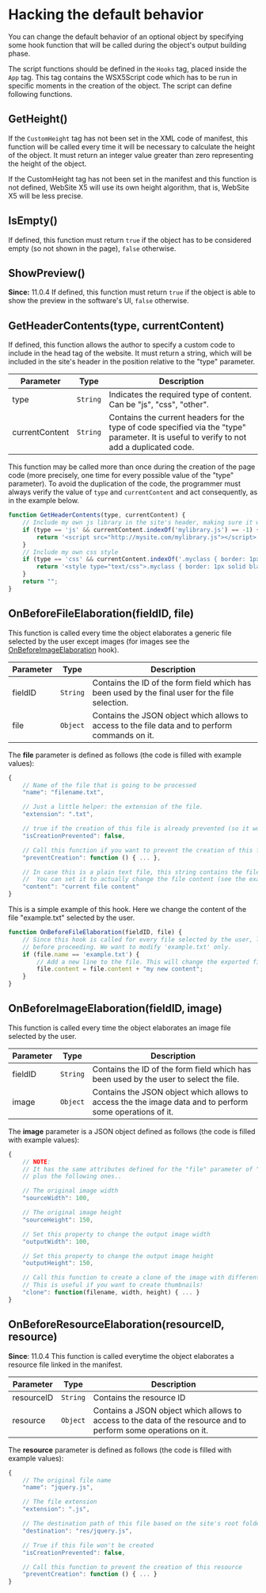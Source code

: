 # Hacking the default behavior
You can change the default behavior of an optional object by specifying some hook function that will be called during the object's output building phase.

The script functions should be defined in the `Hooks` tag, placed inside the `App` tag.
This tag contains the WSX5Script code which has to be run in specific moments in the creation of the object. The script can define following functions. 

## GetHeight()
If the `CustomHeight` tag has not been set in the XML code of manifest, this function will be called every time it will be necessary to calculate the height of the object.
It must return an integer value greater than zero representing the height of the object. 

If the CustomHeight tag has not been set in the manifest and this function is not defined, WebSite X5 will use its own height algorithm, that is, WebSite X5 will be less precise.

## IsEmpty()
If defined, this function must return `true` if the object has to be considered empty (so not shown in the page), `false` otherwise.

## ShowPreview()
**Since:** 11.0.4
If defined, this function must return `true` if the object is able to show the preview in the software's UI, `false` otherwise.

## GetHeaderContents(type, currentContent)
If defined, this function allows the author to specify a custom code to include in the head tag of the website. It must return a string, which will be included in the site's header in the position relative to the "type" parameter.

|Parameter     | Type   | Description                                                           |
|--------------|--------|-----------------------------------------------------------------------|
|type          |`String`|Indicates the required type of content. Can be "js", "css", "other".   |
|currentContent|`String`|Contains the current headers for the type of code specified via the "type" parameter. It is useful to verify to not add a duplicated code.|

This function may be called more than once during the creation of the page code (more precisely, one time for every possible value of the "type" parameter).
To avoid the duplication of the code, the programmer must always verify the value of `type` and
`currentContent` and act consequently, as in the example below.

```javascript
function GetHeaderContents(type, currentContent) {
	// Include my own js library in the site's header, making sure it was not yet included
	if (type == 'js' && currentContent.indexOf('mylibrary.js') == -1) {
		return '<script src="http://mysite.com/mylibrary.js"></script>';
	}
	// Include my own css style
	if (type == 'css' && currentContent.indexOf('.myclass { border: 1px solid black; }')) {
		return '<style type="text/css">.myclass { border: 1px solid black; }</style>';
	}
	return "";
}
```

## OnBeforeFileElaboration(fieldID, file)
This function is called every time the object elaborates a generic file selected by the user except images (for images see the [OnBeforeImageElaboration](#onbeforeimageelaborationfieldid-image) hook).

|Parameter | Type   | Description                                                                                     |
|----------|--------|-------------------------------------------------------------------------------------------------|
| fieldID  |`String`| Contains the ID of the form field which has been used by the final user for the file selection. |
| file     |`Object`| Contains the JSON object which allows to access to the file data and to perform commands on it. |

The **file** parameter is defined as follows (the code is filled with example values):
```javascript
{
	// Name of the file that is going to be processed
	"name": "filename.txt",

	// Just a little helper: the extension of the file.
	"extension": ".txt",

	// true if the creation of this file is already prevented (so it won't be created)
	"isCreationPrevented": false,

	// Call this function if you want to prevent the creation of this file
	"preventCreation": function () { ... },

	// In case this is a plain text file, this string contains the file content.
	//  You can set it to actually change the file content (see the example below).
	"content": "current file content"       
}
```

This is a simple example of this hook. Here we change the content of the file "example.txt" selected by the user.

```javascript
function OnBeforeFileElaboration(fieldID, file) {
	// Since this hook is called for every file selected by the user, let's check the file name 
	// before proceeding. We want to modify 'example.txt' only.
	if (file.name == 'example.txt') {
	 	// Add a new line to the file. This will change the exported file content.
		file.content = file.content + "my new content";
	}
}
```

## OnBeforeImageElaboration(fieldID, image)
This function is called every time the object elaborates an image file selected by the user.

|Parameter | Type   | Description                                                                           |
|----------|--------|---------------------------------------------------------------------------------------|
|fieldID   |`String`| Contains the ID of the form field which has been used by the user to select the file. |
|image     |`Object`|Contains the JSON object which allows to access the the image data and to perform some operations of it.|

The **image** parameter is a JSON object defined as follows (the code is filled with example values):

```javascript
{
	// NOTE:
	// It has the same attributes defined for the "file" parameter of "OnBeforeFileElaboration"
	// plus the following ones..

	// The original image width
	"sourceWidth": 100,

	// The original image height
	"sourceHeight": 150,

	// Set this property to change the output image width
	"outputWidth": 100,

	// Set this property to change the output image height
	"outputHeight": 150,

	// Call this function to create a clone of the image with different dimensions.
	// This is useful if you want to create thumbnails!
	"clone": function(filename, width, height) { ... } 
}
```

## OnBeforeResourceElaboration(resourceID, resource)
**Since**: 11.0.4
This function is called everytime the object elaborates a resource file linked in the manifest.

|Parameter | Type   | Description                                                                                                    |
|----------|--------|----------------------------------------------------------------------------------------------------------------|
|resourceID|`String`| Contains the resource ID                                                                                       |
|resource  |`Object`| Contains a JSON object which allows to access to the data of the resource and to perform some operations on it.|

The **resource** parameter is defined as follows (the code is filled with example values):
```javascript
{
	// The original file name
	"name": "jquery.js",

	// The file extension
	"extension": ".js",

	// The destination path of this file based on the site's root folder
	"destination": "res/jquery.js",

	// True if this file won't be created
	"isCreationPrevented": false,

	// Call this function to prevent the creation of this resource
	"preventCreation": function () { ... }
}
```